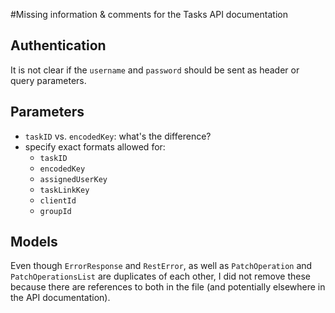 #Missing information & comments for the Tasks API documentation

## Authentication

It is not clear if the `username` and `password` should be sent as header or query parameters.


## Parameters

- `taskID` vs. `encodedKey`: what's the difference?
- specify exact formats allowed for:
    - `taskID`
    - `encodedKey`
    - `assignedUserKey`
    - `taskLinkKey`
    - `clientId`
    - `groupId`


## Models

Even though `ErrorResponse` and `RestError`, as well as `PatchOperation` and `PatchOperationsList` are duplicates of each other, I did not remove these because there are references to both in the file (and potentially elsewhere in the API documentation).